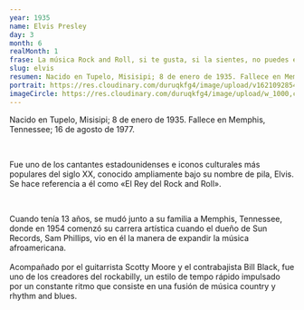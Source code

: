 ```yaml
---
year: 1935
name: Elvis Presley
day: 3
month: 6
realMonth: 1
frase: La música Rock and Roll, si te gusta, si la sientes, no puedes evitar pasar a ella. Eso es lo que me pasa. No puedo evitarlo.
slug: elvis
resumen: Nacido en Tupelo, Misisipi; 8 de enero de 1935. Fallece en Memphis, Tennessee; 16 de agosto de 1977.
portrait: https://res.cloudinary.com/duruqkfg4/image/upload/v1621092854/elivs-hero_hwnvtl.webp
imageCircle: https://res.cloudinary.com/duruqkfg4/image/upload/w_1000,c_fill,ar_1:1,g_auto,r_max/elvis_ckm3wq.webp
---
```


<p>Nacido en Tupelo, Misisipi; 8 de enero de 1935.
Fallece en Memphis, Tennessee; 16 de agosto de 1977.</p>
<br />
<p>Fue uno de los cantantes estadounidenses e iconos culturales más populares del siglo XX, conocido ampliamente bajo su nombre de pila, Elvis. Se hace referencia a él como «El Rey del Rock and Roll».</p>

<!--more-->
<br />
<p>Cuando tenía 13 años,
se mudó junto a su familia a Memphis, Tennessee, donde en 1954 comenzó su carrera artística cuando el dueño de Sun Records, Sam Phillips, vio en él la manera de expandir la música afroamericana.
<br />
<br />
Acompañado por el guitarrista Scotty Moore y el contrabajista Bill Black, fue uno de los creadores del rockabilly, un estilo de tempo rápido impulsado por un constante ritmo que consiste en una fusión de música country y rhythm and blues.</p>
